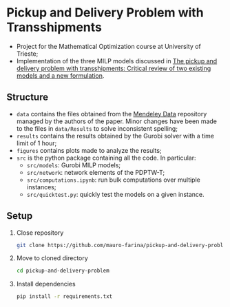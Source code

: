 # Pickup and Delivery Problem with Transshipments

- Project for the Mathematical Optimization course at University of Trieste;
- Implementation of the three MILP models discussed in
[The pickup and delivery problem with transshipments: Critical review of two existing models and a new formulation](https://www.sciencedirect.com/science/article/pii/S0377221722004556).

## Structure
- `data` contains the files obtained from the [Mendeley Data](https://data.mendeley.com/datasets/w925jygjct/4)
repository managed by the authors of the paper. Minor changes have been made to the files in `data/Results` to solve 
inconsistent spelling;
- `results` contains the results obtained by the Gurobi solver with a time limit of 1 hour;
- `figures` contains plots made to analyze the results;
- `src` is the python package containing all the code. In particular:
  - `src/models`: Gurobi MILP models;
  - `src/network`: network elements of the PDPTW-T;
  - `src/computations.ipynb`: run bulk computations over multiple instances;
  - `src/quicktest.py`: quickly test the models on a given instance.

## Setup
1. Close repository
    ```bash
    git clone https://github.com/mauro-farina/pickup-and-delivery-problem.git
    ```
2. Move to cloned directory
    ```bash
    cd pickup-and-delivery-problem
    ```
3. Install dependencies
    ```bash
   pip install -r requirements.txt
   ```
